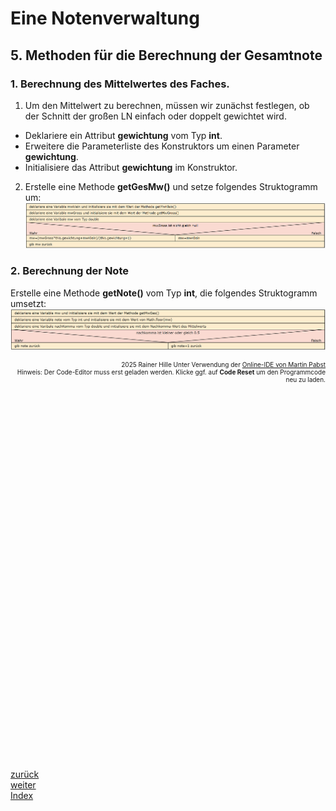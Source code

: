   <meta charset="utf-8" />
  <title>Informatik</title>
  <link rel="stylesheet" href="https://Hi2272.github.io/StyleMD.css">
 
 # Eine Notenverwaltung
## 5. Methoden für die Berechnung der Gesamtnote

### 1. Berechnung des Mittelwertes des Faches.
1. Um den Mittelwert zu berechnen, müssen wir zunächst festlegen, ob der Schnitt der großen LN einfach oder doppelt gewichtet wird.  

-  Deklariere ein Attribut **gewichtung** vom Typ **int**.
-  Erweitere die Parameterliste des Konstruktors um einen Parameter **gewichtung**.
-  Initialisiere das Attribut **gewichtung** im Konstruktor.
2. Erstelle eine Methode **getGesMw()** und setze folgendes Struktogramm um:  
  ![alt text](StruktogrammGesMW.png)  
### 2. Berechnung der Note
Erstelle eine Methode **getNote()** vom Typ **int**, die folgendes Struktogramm umsetzt:  
     ![alt text](StruktogrammNote.png)  

<div id="quelle" style="font-size: x-small; text-align: right;">
    2025 Rainer Hille  Unter Verwendung der  <a href='https://www.online-ide.de/'>Online-IDE von Martin Pabst</a><br>Hinweis: Der Code-Editor muss erst geladen werden. Klicke ggf. auf <b>Code Reset</b> um den Programmcode neu zu laden.

  </div>
  
  <section>
    <iframe
    srcdoc="<script>window.jo_doc = window.frameElement.textContent;</script><script src='https://Hi2272.github.io/include/js/includeide/includeIDE.js'></script>"
    width="100%" height="600" frameborder="0">
    {'id': 'Java', 'speed': 2000, 
    'withBottomPanel': true ,'withPCode': false ,'withConsole': true ,
    'withFileList': true ,'withErrorList': true}
    <script id="javaCode" type="plain/text" title="Fach.java" src="Fach.java"></script>
    <script id="javaCode" type="plain/text" title="Schueler.java" src="Schueler.java"></script>
  </script>
   </iframe>
</section>


[zurück](../OIDE_Noten02MW/index.md)  
[weiter](../OIDE_Noten04Faecher/index.html)  
[Index](../index.html)
